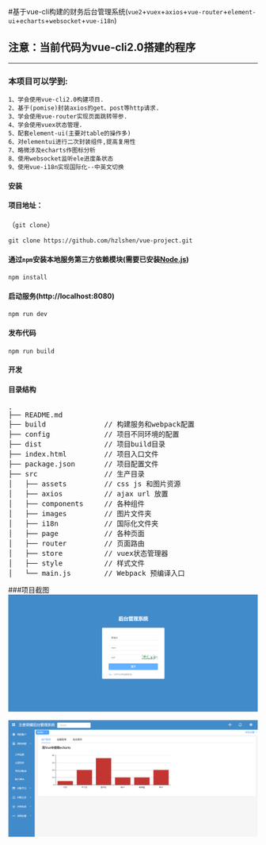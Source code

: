 
#基于vue-cli构建的财务后台管理系统(`vue2`+`vuex`+`axios`+`vue-router`+`element-ui`+`echarts`+`websocket`+`vue-i18n`)

## 注意：当前代码为vue-cli2.0搭建的程序


-------

### 本项目可以学到:
    1、学会使用vue-cli2.0构建项目.
    2、基于(pomise)封装axios的get、post等http请求.
    3、学会使用vue-router实现页面跳转带参.
    4、学会使用vuex状态管理.
    5、配套element-ui(主要对table的操作多)
    6、对elementui进行二次封装组件,提高复用性
    7、略微涉及echarts作图标分析
    8、使用websocket监听ele进度条状态
    9、使用vue-i18n实现国际化--中英文切换
    

#### 安装

#### 项目地址：
（`git clone`）

```shell
git clone https://github.com/hzlshen/vue-project.git
```

#### 通过`npm`安装本地服务第三方依赖模块(需要已安装[Node.js](https://nodejs.org/))

```
npm install
```

#### 启动服务(http://localhost:8080)

```
npm run dev
```

#### 发布代码
```
npm run build
```

#### 开发

#### 目录结构
<pre>
.
├── README.md           
├── build              // 构建服务和webpack配置
├── config             // 项目不同环境的配置
├── dist               // 项目build目录
├── index.html         // 项目入口文件
├── package.json       // 项目配置文件
├── src                // 生产目录
│   ├── assets         // css js 和图片资源
│   ├── axios          // ajax url 放置
│   ├── components     // 各种组件
│   ├── images         // 图片文件夹
│   ├── i18n           // 国际化文件夹
│   ├── page           // 各种页面
│   ├── router         // 页面路由
│   ├── store          // vuex状态管理器
│   ├── style          // 样式文件
│   └── main.js        // Webpack 预编译入口
</pre>


###项目截图
<br/>
![](https://github.com/hzlshen/Imgage_box/blob/master/vue-project1.png)

![](https://github.com/hzlshen/Imgage_box/blob/master/vue-project2.png)
